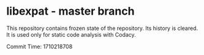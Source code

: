 # libexpat - master branch

This repository contains frozen state of the repository.
Its history is cleared. It is used only for static code
analysis with Codacy.

Commit Time: 1710218708